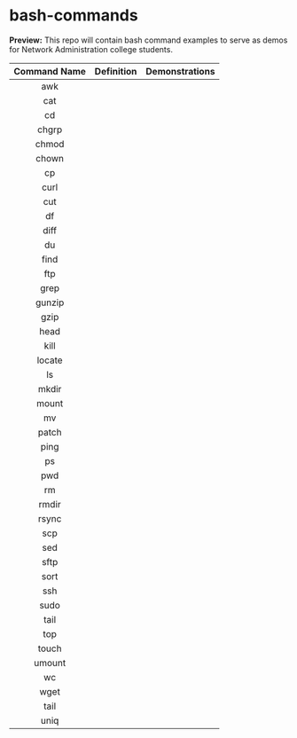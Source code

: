 # bash-commands
**Preview:** This repo will contain bash command examples to serve as demos for Network Administration college students.

| Command Name | Definition | Demonstrations |
| :---: | :---: | :---: |
| awk | |
| cat | |
| cd | |
| chgrp | |
| chmod | |
| chown | |
| cp | |
| curl | |
| cut | |
| df | |
| diff | |
| du | |
| find | |
| ftp | |
| grep | |
| gunzip | |
| gzip | |
| head | |
| kill | |
| locate | |
| ls | |
| mkdir | |
| mount | |
| mv | |
| patch | |
| ping | |
| ps | |
| pwd | |
| rm | |
| rmdir | |
| rsync | |
| scp | |
| sed | |
| sftp | |
| sort | |
| ssh | |
| sudo | |
| tail | |
| top | |
| touch | |
| umount | |
| wc | |
| wget | |
| tail | |
| uniq | |
